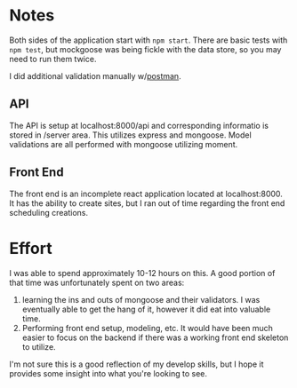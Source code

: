 # Notes
Both sides of the application start with `npm start`. There are basic tests with `npm test`, but mockgoose was being fickle with the data store, so you may need to run them twice.

I did additional validation manually w/[postman](https://www.getpostman.com/). 

## API

The API is setup at localhost:8000/api and corresponding informatio is stored in /server area. This utilizes express and mongoose. Model validations are all performed with mongoose utilizing moment.

## Front End

The front end is an incomplete react application located at localhost:8000. It has the ability to create sites, but I ran out of time regarding the front end scheduling creations. 

# Effort

I was able to spend approximately 10-12 hours on this. A good portion of that time was unfortunately spent on two areas:

1. learning the ins and outs of mongoose and their validators. I was eventually able to get the hang of it, however it did eat into valuable time.
2. Performing front end setup, modeling, etc. It would have been much easier to focus on the backend if there was a working front end skeleton to utilize. 

I'm not sure this is a good reflection of my develop skills, but I hope it provides some insight into what you're looking to see. 
